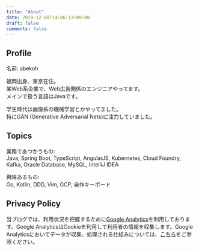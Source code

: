 ```yaml
---
title: "About"
date: 2019-12-08T14:06:13+09:00
draft: false
comments: false
---
```


## Profile

名前: abekoh

福岡出身、東京在住。  
某Web系企業で、Web広告関係のエンジニアやってます。  
メインで扱う言語はJavaです。

学生時代は画像系の機械学習とかやってました。  
特にGAN (Generative Adversarial Nets)に注力していました。

## Topics

業務であつかうもの:  
Java, Spring Boot, TypeScript, AngularJS, Kubernetes, Cloud Foundry, Kafka, Oracle Database, MySQL, IntelliJ IDEA

興味あるもの:  
Go, Kotlin, DDD, Vim, GCP, 自作キーボード

## Privacy Policy

当ブログでは、利用状況を把握するために[Google Analytics](https://analytics.google.com/analytics/web/)を利用しております。Google AnalyticsはCookieを利用して利用者の情報を収集します。Google Analyticsにおいてデータが収集、処理される仕組みについては、[こちら](https://policies.google.com/technologies/partner-sites?hl=ja)をご参照ください。
